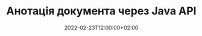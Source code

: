 ---
############################# Static ############################
layout: "product"
date: 2022-02-23T12:00:00+02:00
draft: false

product: "Annotation"
product_tag: "annotation"
platform: "Java"
platform_tag: "java"

############################# Head ############################
head_title: "API анотації документа Java | Переглядайте та коментуйте зображення PDF Word Excel PPTX"
head_description: "API анотації документа Java. Переглядайте, додавайте теги, коментуйте та коментуйте PDF Word DOCX, Excel XLSX, PPTX, EML EMLX, VSS VSD, OTP, CAD і формати файлів зображень."

############################# Header ##########################
title: "Анотація документа через Java API"
description: "Створюйте Java-додатки з можливостями перегляду та анотування PDF, HTML, MS Office та інших форматів документів без встановлення зовнішнього програмного забезпечення."
button:
    enable: true
    icon: "fas fa-arrow-down"
    label: "Завантажте безкоштовну пробну версію"
    link: "https://downloads.groupdocs.com/annotation/java"

############################# SubMenu #########################
submenu:
    enable: true
    
    left:
        img_alt: "GroupDocs.Annotation for Java"
        image: "https://www.groupdocs.cloud/templates/groupdocs/images/product-logos/groupdocs-annotation-java.png"
        product: "GroupDocs.Annotation"
        platform: "Java"

    middle:
        button:
            # button loop
            - link: "#features"
              text: "особливості"

            # button loop
            - link: "https://products.groupdocs.app/annotation"
              text: "Живі демонстрації"

            # button loop
            - link: "https://purchase.groupdocs.com/pricing/annotation/java"
              text: "Ціноутворення"

    right:
        link_download: "https://downloads.groupdocs.com/annotation"
        link_learn: "https://docs.groupdocs.com/annotation/java/"
        link_buy: "https://purchase.groupdocs.com"

############################# Overview ############################
overview:
    enable: true
    content: |
      GroupDocs.Annotation Java API — це продукт, який дозволяє працювати з анотаціями в документах на різних платформах і операційних системах, таких як Android, MacOS, Linux, Windows. GroupDocs.Annotation надає бібліотеку з простим API, що дає багато переваг: наприклад, якщо вам потрібно зберегти конфіденційність даних або вибрати, скільки потужності вам потрібно для роботи з бібліотекою, або частково змінити роботу з анотаціями, бібліотека дуже легкий і гнучкий.

      API GroupDocs.Annotation для Java дозволяє працювати з різними типами анотацій, зокрема: текст, ламана лінія, область, підкреслення, точка, водяний знак, стрілка, еліпс, заміна тексту, відстань, текстове поле, редакція ресурсу тощо. І підтримує більшість популярні формати документів, такі як: PDF, HTML, Microsoft Office Word, електронні таблиці Excel, презентації PowerPoint, Visio, електронні листи Outlook, зображення, метафайли, креслення САПР та різні інші формати. API надає можливість отримувати мініатюри сторінок документів і підтримує імпорт і експорт анотацій у PDF-файли та з них.

      Використовуючи бібліотеку, ви можете [додавати](/annotation/java/bmp/), [редагувати](/annotation/java/bmp/), [витягувати](/annotation/java/bmp/) і [видаляти](/annotation /java/bmp/) анотації з документів, поворот документів, рішення для зміни ескізів і це далеко не повний перелік усіх можливостей. Він також пропонує повний набір об’єктів даних для налаштування властивостей анотацій відповідно до ваших вимог у всіх підтримуваних форматах документів.

      Робота з API GroupDocs.Annotation для Java дуже проста і складається лише з кількох основних кроків. Спочатку вам потрібно налаштувати ліцензію, потім вибрати файл, з яким ви хочете працювати, потім якось маніпулювати анотаціями документа (видалити/редагувати/витягнути/видалити) і зберегти результат. Для отримання додаткової інформації перегляньте [документацію] продукту (https://docs.groupdocs.com/annotation/java/getting-started/) або наші [приклади] (https://github.com/groupdocs-annotation/GroupDocs.Annotation -for-Java) набір.
      
      GroupDocs.Annotation регулярно оновлюється та надає підтримку своїм клієнтам. Ви завжди можете поставити нам запитання, надіслати свої ідеї чи розповісти про свої потреби в чомусь новому, і ми з радістю впровадимо це в наших нових версіях.
    tabs:
      enable: true
      
      ## TAB ONE ##
      tab_one:
        description: |
          Нижче наведено огляд GroupDocs.Annotation для Java:
      
        right:
          enable: true
          icon: "fab fa-html5"
          title:  Огляд
          content: |
            * Додайте анотації
            * Експорт анотацій 
            * Імпорт анотацій
            * Коментарі на основі відповіді
            * Сумісність анотацій
      
      ## TAB TWO ##
      tab_two:
        description: |
          GroupDocs.Annotation для Java підтримує всі популярні [формати файлів документів](https://docs.groupdocs.com/annotation/java/supported-document-formats/), включаючи: Microsoft Office, PDF, зображення та багато інших.

        left:
          enable: true
          table:
            # table loop
            - title: "Microsoft Office Formats"
              content: |
                * **Word**: [DOC](/annotation/java/doc/), [DOCX](/annotation/java/docx/), [DOCM](/annotation/java/docm/), [DOT](/annotation/java/dot/), [DOTX](/annotation/java/dotx/), [RTF](/annotation/java/rtf/)
                * **Excel**: [XLS](/annotation/java/xls/), [XLSX](/annotation/java/xlsx/), [XLSB](/annotation/java/xlsb/), [XLSM](/annotation/java/xlsm/)
                * **PowerPoint**: [PPT](/annotation/java/ppt/), [PPTX](/annotation/java/pptx/), [PPS](/annotation/java/pps/), [PPSX](/annotation/java/ppsx/), [POTM](/annotation/java/potm/), [POTX](/annotation/java/potx/), [PPSM](/annotation/java/ppsm/), [PPTM](/annotation/java/pptm/), [WMF](/annotation/java/wmf/), [EMF](/annotation/java/emf/)
                * **Outlook**: [EML](/annotation/java/eml/), [EMLX](/annotation/java/emlx/), [MSG](/annotation/java/msg/)
                * **Visio**: [VSS](/annotation/java/vss/), [VST](/annotation/java/vst/), [VSD](/annotation/java/vsd/), [VSDX](/annotation/java/vsdx/), [VSX](/annotation/java/vsx/)

        right:
          enable: true
          table:
            # table loop
            - title: "Other Formats"
              content: |
                * **Portable**: [PDF](/annotation/java/pdf/) (PDF/A-1a, PDF/A-1b, PDF/A-2a)
                * **OpenDocument**: [ODT](/annotation/java/odt/), [ODS](/annotation/java/ods/), [ODP](/annotation/java/odp/)
                * **Images**: [BMP](/annotation/java/bmp/), [JPG](/annotation/java/jpg/), [JPEG](/annotation/java/jpeg/), [TIFF](/annotation/java/tiff/), [TIF](/annotation/java/tif/), [PNG](/annotation/java/png/), [GIF](/annotation/java/gif/), [DCM](/annotation/java/dcm/), [DICOM](/annotation/java/dicom/)
                * **AutoCAD**: [DWG](/annotation/java/dwg/), [DXF](/annotation/java/dxf/), [CAD](/annotation/java/cad/)
                * **Other**: [HTM](/annotation/java/htm/), [HTML](/annotation/java/html/), [CSV](/annotation/java/csv/), [DJVU](/annotation/java/djvu/), [OTP](/annotation/java/otp/), [OTT](/annotation/java/ott/)

      ## TAB THREE ##
      tab_three:
        description: |
          GroupDocs.Annotation для Java підтримує наступні операційні системи, фреймворки та менеджери пакетів:
        
        left:
          enable: true
          table:
            # table loop
            - icon: "fab fa-windows"
              title:  Операційні системи
              content: |
                * Microsoft Windows Desktop
                * Microsoft Windows Server
                * Linux
                * MacOS

            # table loop
            - icon: "fas fa-code"
              title:  Підтримувані фреймворки
              content: |
                * Java 7 (1.7) and above

        right:
          enable: true
          table:
            # table loop
            - icon: "fas fa-cogs"
              title:  Середовища розробки
              content: |
                * NetBeans
                * IntelliJ IDEA
                * Eclipse

            # table loop
            - icon: "fas fa-tools"
              title:  Інструмент автоматизації збірки
              content: |
                * Maven

############################# Features ############################
features:
    enable: true
    title: GroupDocs.Анотація для функцій Java

    feature:
      # feature loop
      - icon: "fas fa-copy"
        link: "https://docs.groupdocs.com/annotation/java/add-area-annotation/"
        content: Додайте анотацію області в документ і посилання на прості та вкладені коментарі

      # feature loop
      - icon: "fas fa-eye"
        link: "https://docs.groupdocs.com/annotation/java/add-arrow-annotation/"
        content: Вказуйте на окремий вміст за допомогою анотації зі стрілкою

      # feature loop
      - icon: "fas fa-bolt"
        link: "https://docs.groupdocs.com/annotation/java/add-watermark-annotation/"
        content: Встановіть текстові водяні знаки на PDF, слайди, аркуші Excel, зображення та діаграми під кутом
      
      # feature loop
      - icon: "fas fa-file-powerpoint"
        link: "https://docs.groupdocs.com/annotation/java/add-point-annotation/"
        content: Додайте спливаючі коментарі до будь-якого місця в документі за допомогою точкової анотації

      # feature loop
      - icon: "fas fa-code"
        link: "https://docs.groupdocs.com/annotation/java/add-polyline-annotation/"
        content: Використовуйте анотацію до ламаної лінії, щоб з’єднати послідовність сегментів лінії, сегментів дуги або обох

      # feature loop
      - icon: "fas fa-cloud"
        link: "https://docs.groupdocs.com/annotation/java/add-ellipse-annotation/"
        content: Додайте анотацію у формі еліпса до PDF, документів Word, електронних таблиць, презентацій, схем і зображень

      # feature loop
      - icon: "fas fa-remove-format"
        link: "https://docs.groupdocs.com/annotation/java/add-watermark-annotation/"
        content: Додайте кутові водяні знаки для PDF, PowerPoint, Excel, зображень і діаграм

      # feature loop
      - icon: "fas fa-comment-slash"
        link: "https://docs.groupdocs.com/annotation/java/add-underline-annotation/"
        content: Отримання координат текстової анотації в зображенні документа

      # feature loop
      - icon: "fas fa-location-arrow"
        link: "https://docs.groupdocs.com/annotation/java/add-annotation-to-the-document/"
        content: Підкреслення, закреслення або зміна певного тексту в документі

      # feature loop
      - icon: "fas fa-border-all"
        link: "https://docs.groupdocs.com/annotation/java/add-annotation-to-the-document/"
        content: Додайте текстовий штамп або водяний знак і текстове поле в документ

      # feature loop
      - icon: "fas fa-wrench"
        link: "https://docs.groupdocs.com/annotation/java/add-point-annotation/"
        content: Імпорт і експорт анотацій серед документів Word і презентацій PowerPoint

      # feature loop
      - icon: "fas fa-columns"
        link: "https://docs.groupdocs.com/annotation/java/add-strikeout-annotation/"
        content: Анотування електронних таблиць Excel за допомогою типів анотацій Text, TextReplacement, Watermark & ​​Resource Redaction

      # feature loop
      - icon: "fas fa-file-word"
        link: "https://docs.groupdocs.com/annotation/java/get-file-info/"
        content: Додайте полілінію, закреслення, підкреслення або текстові анотації до презентацій і слайдів PowerPoint

      # feature loop
      - icon: "fas fa-envelope"
        link: "https://docs.groupdocs.com/annotation/java/basic-usage/"
        content: Позначайте анотації точок у презентаціях за допомогою координат X, Y

      # feature loop
      - icon: "fas fa-print"
        link: "https://docs.groupdocs.com/annotation/java/add-strikeout-annotation/"
        content: Додайте до зображень закреслення, текст, підкреслення або полілінію

      # feature loop
      - icon: "fas fa-file-archive"
        link: "https://docs.groupdocs.com/annotation/java/add-link-annotation/"
        content: Отримання інформації та зображень документа для діаграм Visio, таких як VSS і VSD
      
      # feature loop
      - icon: "fas fa-file-code"
        link: "https://docs.groupdocs.com/annotation/java/basic-usage/"
        content: Отримуйте мініатюри сторінок документа та працюйте з багатосторінковими файлами TIFF

      # feature loop
      - icon: "fas fa-file-excel"
        link: "https://docs.groupdocs.com/annotation/java/get-file-info/"
        content: Отримати всі анотації документа за допомогою одного виклику функції

      # feature loop
      - icon: "fas fa-heading"
        link: "https://docs.groupdocs.com/annotation/java/add-link-annotation/"
        content: Додайте анотації посилань до презентацій PDF, Word і PowerPoint

      # feature loop
      - icon: "fas fa-project-diagram"
        link: "https://docs.groupdocs.com/annotation/java/add-point-annotation/"
        content: Підтримка SVG Path Parsing для PDF, Word, діаграм, слайдів та інших основних форматів документів

      # feature loop
      - icon: "fas fa-cube"
        link: "https://docs.groupdocs.com/annotation/java/technical-support/"
        content: Підтримка додавання анотації водяного знака до документів Word і очищення для заміни тексту

      # feature loop
      - icon: "fab fa-uncharted"
        link: "https://docs.groupdocs.com/annotation/java/technical-support/"
        content: Підтримка обробки фігур у діаграмах для текстових анотацій
  
      # feature loop
      - icon: "fab fa-uncharted"
        link: "https://docs.groupdocs.com/annotation/java/advanced-usage/"
        content: Економте час, кешуючи попередній перегляд сторінок документів для швидшої обробки
  
      # feature loop
      - icon: "fab fa-uncharted"
        link: "https://docs.groupdocs.com/annotation/java/add-annotation-to-the-document/"
        content: Легко додавайте анотації до документів Word, Excel і PowerPoint навіть у старіших форматах

      # feature loop
      - icon: "fab fa-uncharted"
        link: "https://docs.groupdocs.com/annotation/java/add-distance-annotation/"
        content: Відображення підписів анотації відстані для Excel, PowerPoint і діаграм

############################# Support ############################
support:
    enable: true

############################# Solutions ############################
solutions:
    enable: true
    title: GroupDocs.Annotation пропонує API перегляду документів для інших популярних середовищ розробки

    solution:
        # solution loop
        - img_alt: "GroupDocs.Annotation for .NET"
          image: "https://www.groupdocs.cloud/templates/groupdocs/images/product-logos/groupdocs-annotation-net.png"
          product: "GroupDocs.Annotation"
          platform: ".NET"
          link: "/annotation/net/"

############################# Back to top ###############################
back_to_top:
  enable: true
---